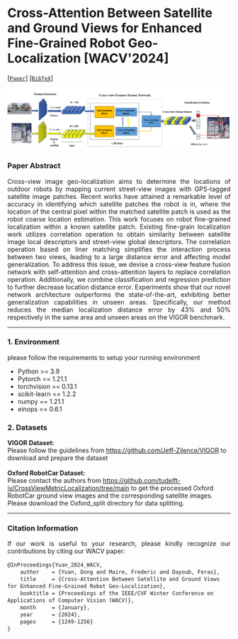 # Cross-Attention Between Satellite and Ground Views for Enhanced Fine-Grained Robot Geo-Localization [WACV'2024]



[[`Paper`](https://openaccess.thecvf.com/content/WACV2024/html/Yuan_Cross-Attention_Between_Satellite_and_Ground_Views_for_Enhanced_Fine-Grained_Robot_WACV_2024_paper.html)] 
[[`BibTeX`](#citation-information)]



![](README_data/system.PNG)


### Paper Abstract
<p align="justify">
Cross-view image geo-localization aims to determine the locations of outdoor robots by mapping current street-view images with GPS-tagged satellite image patches. Recent works have attained a remarkable level of accuracy in identifying which satellite patches the robot is in, where the location of the central pixel within the matched satellite patch is used as the robot coarse location estimation. This work focuses on robot fine-grained localization within a known satellite patch. Existing fine-grain localization work utilizes correlation operation to obtain similarity between satellite image local descriptors and street-view global descriptors. The correlation operation based on liner matching simplifies the interaction process between two views, leading to a large distance error and affecting model generalization. To address this issue, we devise a cross-view feature fusion network with self-attention and cross-attention layers to replace correlation operation. Additionally, we combine classification and regression prediction to further decrease location distance error. Experiments show that our novel network architecture outperforms the state-of-the-art, exhibiting better generalization capabilities in unseen areas. Specifically, our method reduces the median localization distance error by 43% and 50% respectively in the same area and unseen areas on the VIGOR benchmark.
</p>

---
### 1. Environment 
<p align="justify">
please follow the requirements to setup your running environment
</p>

- Python >= 3.9
- Pytorch == 1.21.1
- torchvision == 0.13.1
- scikit-learn == 1.2.2
- numpy == 1.21.1
- einops == 0.6.1

### 2. Datasets
**VIGOR Dataset:** <br>
Please follow the guidelines from https://github.com/Jeff-Zilence/VIGOR to download and prepare the dataset <br> 
<br>
**Oxford RobotCar Dataset:** <br>
Please contact the authors from https://github.com/tudelft-iv/CrossViewMetricLocalization/tree/main to get the processed Oxford RobotCar ground view images and the corresponding satellite images.
Please download the Oxford_split directory for data splitting.

---

### Citation Information
<p align="justify">
If our work is useful to your research, please kindly recognize our contributions by citing our WACV paper:
</p>

```
@InProceedings{Yuan_2024_WACV,
    author    = {Yuan, Dong and Maire, Frederic and Dayoub, Feras},
    title     = {Cross-Attention Between Satellite and Ground Views for Enhanced Fine-Grained Robot Geo-Localization},
    booktitle = {Proceedings of the IEEE/CVF Winter Conference on Applications of Computer Vision (WACV)},
    month     = {January},
    year      = {2024},
    pages     = {1249-1256}
}
```





